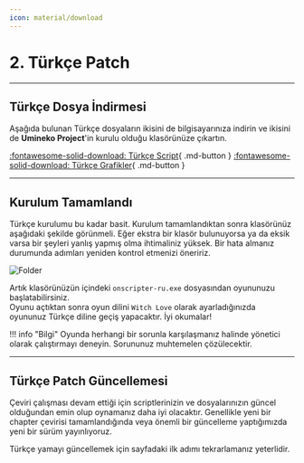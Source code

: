 ```yaml
---
icon: material/download
---
```


# 2. Türkçe Patch

***

## Türkçe Dosya İndirmesi

Aşağıda bulunan Türkçe dosyaların ikisini de bilgisayarınıza indirin ve ikisini de **Umineko Project**'in kurulu olduğu klasörünüze çıkartın.

[:fontawesome-solid-download: Türkçe Script](https://github.com/Witch-Love/umineko-scripting-tr/releases/latest/download/umineko-tr-scripts.zip){ .md-button }
[:fontawesome-solid-download: Türkçe Grafikler](https://github.com/Witch-Love/umineko-scripting-tr-files/releases/latest/download/umineko-tr-files.zip){ .md-button }

***

## Kurulum Tamamlandı

Türkçe kurulumu bu kadar basit. Kurulum tamamlandıktan sonra klasörünüz aşağıdaki şekilde görünmeli. Eğer ekstra bir klasör bulunuyorsa ya da eksik varsa bir şeyleri yanlış yapmış olma ihtimaliniz yüksek. Bir hata almanız durumunda adımları yeniden kontrol etmenizi öneririz.

![Folder](https://i.imgur.com/DNmYRcC.png)

Artık klasörünüzün içindeki `onscripter-ru.exe` dosyasından oyununuzu başlatabilirsiniz.  
Oyunu açtıktan sonra oyun dilini `Witch Love` olarak ayarladığınızda oyununuz Türkçe diline geçiş yapacaktır. İyi okumalar!

!!! info "Bilgi"
	Oyunda herhangi bir sorunla karşılaşmanız halinde yönetici olarak çalıştırmayı deneyin. Sorununuz muhtemelen çözülecektir.

***

## Türkçe Patch Güncellemesi

Çeviri çalışması devam ettiği için scriptlerinizin ve dosyalarınızın güncel olduğundan emin olup oynamanız daha iyi olacaktır. Genellikle yeni bir chapter çevirisi tamamlandığında veya önemli bir güncelleme yaptığımızda yeni bir sürüm yayınlıyoruz.

Türkçe yamayı güncellemek için sayfadaki ilk adımı tekrarlamanız yeterlidir.